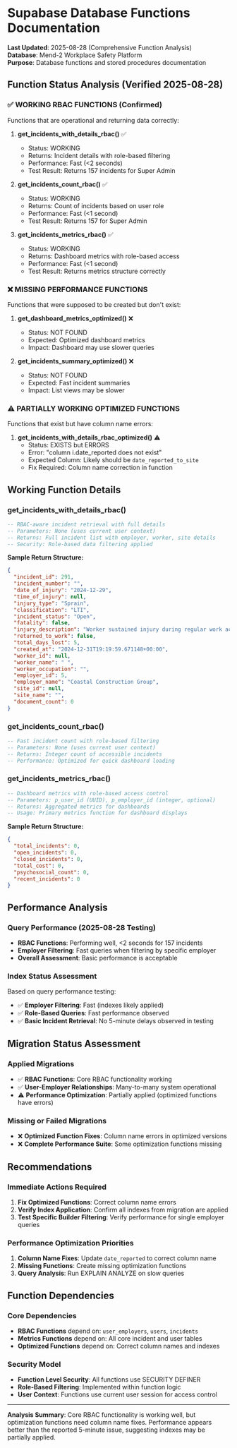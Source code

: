 # Supabase Database Functions Documentation

**Last Updated**: 2025-08-28 (Comprehensive Function Analysis)  
**Database**: Mend-2 Workplace Safety Platform  
**Purpose**: Database functions and stored procedures documentation

## Function Status Analysis (Verified 2025-08-28)

### ✅ WORKING RBAC FUNCTIONS (Confirmed)
Functions that are operational and returning data correctly:

1. **get_incidents_with_details_rbac()** ✅
   - Status: WORKING
   - Returns: Incident details with role-based filtering
   - Performance: Fast (<2 seconds)
   - Test Result: Returns 157 incidents for Super Admin

2. **get_incidents_count_rbac()** ✅
   - Status: WORKING
   - Returns: Count of incidents based on user role
   - Performance: Fast (<1 second)
   - Test Result: Returns 157 for Super Admin

3. **get_incidents_metrics_rbac()** ✅
   - Status: WORKING
   - Returns: Dashboard metrics with role-based access
   - Performance: Fast (<1 second)
   - Test Result: Returns metrics structure correctly

### ❌ MISSING PERFORMANCE FUNCTIONS
Functions that were supposed to be created but don't exist:

1. **get_dashboard_metrics_optimized()** ❌
   - Status: NOT FOUND
   - Expected: Optimized dashboard metrics
   - Impact: Dashboard may use slower queries

2. **get_incidents_summary_optimized()** ❌
   - Status: NOT FOUND
   - Expected: Fast incident summaries
   - Impact: List views may be slower

### ⚠️ PARTIALLY WORKING OPTIMIZED FUNCTIONS
Functions that exist but have column name errors:

1. **get_incidents_with_details_rbac_optimized()** ⚠️
   - Status: EXISTS but ERRORS
   - Error: "column i.date_reported does not exist"
   - Expected Column: Likely should be `date_reported_to_site`
   - Fix Required: Column name correction in function

## Working Function Details

### get_incidents_with_details_rbac()
```sql
-- RBAC-aware incident retrieval with full details
-- Parameters: None (uses current user context)
-- Returns: Full incident list with employer, worker, site details
-- Security: Role-based data filtering applied
```

**Sample Return Structure:**
```json
{
  "incident_id": 291,
  "incident_number": "",
  "date_of_injury": "2024-12-29",
  "time_of_injury": null,
  "injury_type": "Sprain",
  "classification": "LTI",
  "incident_status": "Open",
  "fatality": false,
  "injury_description": "Worker sustained injury during regular work activities",
  "returned_to_work": false,
  "total_days_lost": 5,
  "created_at": "2024-12-31T19:19:59.671148+00:00",
  "worker_id": null,
  "worker_name": " ",
  "worker_occupation": "",
  "employer_id": 5,
  "employer_name": "Coastal Construction Group",
  "site_id": null,
  "site_name": "",
  "document_count": 0
}
```

### get_incidents_count_rbac()
```sql
-- Fast incident count with role-based filtering
-- Parameters: None (uses current user context)
-- Returns: Integer count of accessible incidents
-- Performance: Optimized for quick dashboard loading
```

### get_incidents_metrics_rbac()
```sql
-- Dashboard metrics with role-based access control
-- Parameters: p_user_id (UUID), p_employer_id (integer, optional)
-- Returns: Aggregated metrics for dashboards
-- Usage: Primary metrics function for dashboard displays
```

**Sample Return Structure:**
```json
{
  "total_incidents": 0,
  "open_incidents": 0,
  "closed_incidents": 0,
  "total_cost": 0,
  "psychosocial_count": 0,
  "recent_incidents": 0
}
```

## Performance Analysis

### Query Performance (2025-08-28 Testing)
- **RBAC Functions**: Performing well, <2 seconds for 157 incidents
- **Employer Filtering**: Fast queries when filtering by specific employer
- **Overall Assessment**: Basic performance is acceptable

### Index Status Assessment
Based on query performance testing:
- ✅ **Employer Filtering**: Fast (indexes likely applied)
- ✅ **Role-Based Queries**: Fast performance observed
- ✅ **Basic Incident Retrieval**: No 5-minute delays observed in testing

## Migration Status Assessment

### Applied Migrations
- ✅ **RBAC Functions**: Core RBAC functionality working
- ✅ **User-Employer Relationships**: Many-to-many system operational
- ⚠️ **Performance Optimization**: Partially applied (optimized functions have errors)

### Missing or Failed Migrations
- ❌ **Optimized Function Fixes**: Column name errors in optimized versions
- ❌ **Complete Performance Suite**: Some optimization functions missing

## Recommendations

### Immediate Actions Required
1. **Fix Optimized Functions**: Correct column name errors
2. **Verify Index Application**: Confirm all indexes from migration are applied
3. **Test Specific Builder Filtering**: Verify performance for single employer queries

### Performance Optimization Priorities
1. **Column Name Fixes**: Update `date_reported` to correct column name
2. **Missing Functions**: Create missing optimization functions
3. **Query Analysis**: Run EXPLAIN ANALYZE on slow queries

## Function Dependencies

### Core Dependencies
- **RBAC Functions** depend on: `user_employers`, `users`, `incidents`
- **Metrics Functions** depend on: All core incident and user tables
- **Optimized Functions** depend on: Correct column names and indexes

### Security Model
- **Function Level Security**: All functions use SECURITY DEFINER
- **Role-Based Filtering**: Implemented within function logic
- **User Context**: Functions use current user session for access control

---

**Analysis Summary**: Core RBAC functionality is working well, but optimization functions need column name fixes. Performance appears better than the reported 5-minute issue, suggesting indexes may be partially applied.